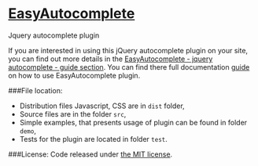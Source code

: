 # <a href='http://easyautocomplete.com' >EasyAutocomplete</a>
Jquery autocomplete plugin



 If you are interested in using this jQuery autocomplete plugin on your site, you can find out more details in the
<a href="?page=guide">EasyAutocomplete - jquery autocomplete - guide section</a>. You can find there full documentation <a href='http://easyautocomplete.com/?page=guide' >guide</a> on how to use EasyAutocomplete plugin.

###File location:
* Distribution files Javascript, CSS are in `dist` folder,
* Source files are in the folder `src`,
* Simple examples, that presents usage of plugin can be found in folder `demo`,
* Tests for the plugin are located in folder `test`.


###License:
Code released under <a href='http://github.com/pawelczak/EasyAutocomplete/blob/master/LICENSE.txt' >the MIT license</a>.
